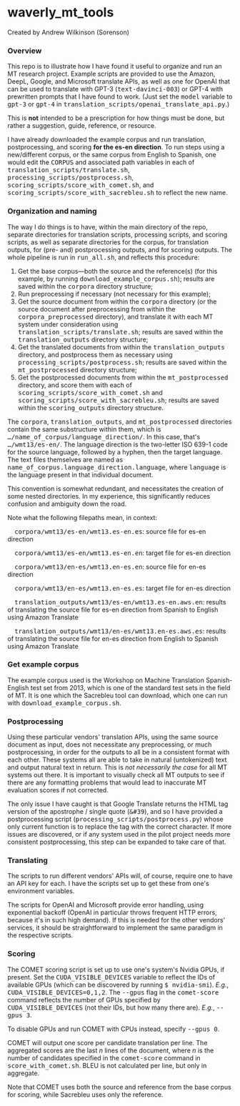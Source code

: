 # waverly_mt_tools

Created by Andrew Wilkinson (Sorenson)

### Overview

This repo is to illustrate how I have found it useful to organize and run an MT research project.  Example scripts are provided to use the Amazon, DeepL, Google, and Microsoft translate APIs, as well as one for OpenAI that can be used to translate with GPT-3 (<tt>text-davinci-003</tt>) or GPT-4 with prewritten prompts that I have found to work.  (Just set the <tt>model</tt> variable to <tt>gpt-3</tt> or <tt>gpt-4</tt> in <tt>translation_scripts/openai_translate_api.py</tt>.)

This is <b>not</b> intended to be a prescription for how things must be done, but rather a suggestion, guide, reference, or resource.

I have already downloaded the example corpus and run translation, postprocessing, and scoring <b>for the es-en direction</b>.  To run steps using a new/different corpus, or the same corpus from English to Spanish, one would edit the <tt>CORPUS</tt> and associated path variables in each of <tt>translation_scripts/translate.sh</tt>, <tt>processing_scripts/postprocess.sh</tt>, <tt>scoring_scripts/score_with_comet.sh</tt>, and <tt>scoring_scripts/score_with_sacrebleu.sh</tt> to reflect the new name.

### Organization and naming
The way I do things is to have, within the main directory of the repo, separate directories for translation scripts, processing scripts, and scoring scripts, as well as separate directories for the corpus, for translation outputs, for (pre- and) postprocessing outputs, and for scoring outputs.  The whole pipeline is run in <tt>run_all.sh</tt>, and reflects this procedure:

1. Get the base corpus—both the source and the reference(s) (for this example, by running <tt>download_example_corpus.sh</tt>); results are saved within the <tt>corpora</tt> directory structure;
2. Run preprocessing if necessary (not necessary for this example);
3. Get the source document from within the <tt>corpora</tt> directory (or the source document after preprocessing from within the <tt>corpora_preprocessed</tt> directory), and translate it with each MT system under consideration using <tt>translation_scripts/translate.sh</tt>; results are saved within the <tt>translation_outputs</tt> directory structure;
4. Get the translated documents from within the <tt>translation_outputs</tt> directory, and postprocess them as necessary using <tt>processing_scripts/postprocess.sh</tt>; results are saved within the <tt>mt_postprocessed</tt> directory structure;
5. Get the postprocessed documents from within the <tt>mt_postprocessed</tt> directory, and score them with each of <tt>scoring_scripts/score_with_comet.sh</tt> and <tt>scoring_scripts/score_with_sacrebleu.sh</tt>; results are saved within the <tt>scoring_outputs</tt> directory structure.

The <tt>corpora</tt>, <tt>translation_outputs</tt>, and <tt>mt_postprocessed</tt> directories contain the same substructure within them, which is <tt>…/name_of_corpus/language_direction/</tt>.  In this case, that's <tt>…/wmt13/es-en/</tt>.  The language direction is the two-letter ISO 639-1 code for the source language, followed by a hyphen, then the target language.  The text files themselves are named as <tt>name_of_corpus.language_direction.language</tt>, where <tt>language</tt> is the language present in that individual document.

This convention is somewhat redundant, and necessitates the creation of some nested directories.  In my experience, this significantly reduces confusion and ambiguity down the road.

Note what the following filepaths mean, in context:

&nbsp;&nbsp;&nbsp;&nbsp;<tt>corpora/wmt13/es-en/wmt13.es-en.es</tt>: source file for es-en direction

&nbsp;&nbsp;&nbsp;&nbsp;<tt>corpora/wmt13/es-en/wmt13.es-en.en</tt>: target file for es-en direction

&nbsp;&nbsp;&nbsp;&nbsp;<tt>corpora/wmt13/en-es/wmt13.en-es.en</tt>: source file for en-es direction

&nbsp;&nbsp;&nbsp;&nbsp;<tt>corpora/wmt13/en-es/wmt13.en-es.es</tt>: target file for en-es direction

&nbsp;&nbsp;&nbsp;&nbsp;<tt>translation_outputs/wmt13/es-en/wmt13.es-en.aws.en</tt>: results of translating the source file for es-en direction from Spanish to English using Amazon Translate

&nbsp;&nbsp;&nbsp;&nbsp;<tt>translation_outputs/wmt13/en-es/wmt13.en-es.aws.es</tt>: results of translating the source file for en-es direction from English to Spanish using Amazon Translate

### Get example corpus
The example corpus used is the Workshop on Machine Translation Spanish-English test set from 2013, which is one of the standard test sets in the field of MT.  It is one which the Sacrebleu tool can download, which one can run with <tt>download_example_corpus.sh</tt>.

### Postprocessing
Using these particular vendors' translation APIs, using the same source document as input, does not necessitate any preprocessing, or much postprocessing, in order for the outputs to all be in a consistent format with each other.  These systems all are able to take in natural (untokenized) text and output natural text in return.  This is <i>not necessarily the case</i> for all MT systems out there.  It is important to visually check all MT outputs to see if there are any formatting problems that would lead to inaccurate MT evaluation scores if not corrected.

The only issue I have caught is that Google Translate returns the HTML tag version of the apostrophe / single quote (<tt>&#39</tt>), and so I have provided a postprocessing script (<tt>processing_scripts/postprocess.py</tt>) whose only current function is to replace the tag with the correct character.  If more issues are discovered, or if any system used in the pilot project needs more consistent postprocessing, this step can be expanded to take care of that.

### Translating
The scripts to run different vendors' APIs will, of course, require one to have an API key for each.  I have the scripts set up to get these from one's environment variables.

The scripts for OpenAI and Microsoft provide error handling, using exponential backoff (OpenAI in particular throws frequent HTTP errors, because it's in such high demand).  If this is needed for the other vendors' services, it should be straightforward to implement the same paradigm in the respective scripts.

### Scoring
The COMET scoring script is set up to use one's system's Nvidia GPUs, if present.  Set the <tt>CUDA_VISIBLE_DEVICES</tt> variable to reflect the IDs of available GPUs (which can be discovered by running <tt>$ nvidia-smi</tt>).  <i>E.g.</i>, <tt>CUDA_VISIBLE_DEVICES=0,1,2</tt>.  The <tt>--gpus</tt> flag in the <tt>comet-score</tt> command reflects the number of GPUs specified by <tt>CUDA_VISIBLE_DEVICES</tt> (not their IDs, but how many there are).  <i>E.g.</i>, <tt>--gpus 3</tt>.

To disable GPUs and run COMET with CPUs instead, specify <tt>--gpus 0</tt>.

COMET will output one score per candidate translation per line.  The aggregated scores are the last <i>n</i> lines of the document, where <i>n</i> is the number of candidates specified in the <tt>comet-score</tt> command in <tt>score_with_comet.sh</tt>.  BLEU is not calculated per line, but only in aggregate.

Note that COMET uses both the source and reference from the base corpus for scoring, while Sacrebleu uses only the reference.




